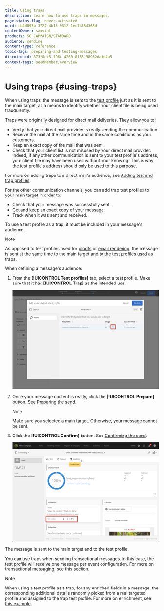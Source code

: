 ```yaml
---
title: Using traps
description: Learn how to use traps in messages.
page-status-flag: never-activated
uuid: eb4d893b-3724-4b15-9312-1ec74784368d
contentOwner: sauviat
products: SG_CAMPAIGN/STANDARD
audience: sending
content-type: reference
topic-tags: preparing-and-testing-messages
discoiquuid: 37320ec5-196c-4260-8156-98932da3e4a5
context-tags: seedMember,overview
---
```


# Using traps {#using-traps}

When using traps, the message is sent to the [test profile](../../audiences/using/managing-test-profiles.md) just as it is sent to the main target, as a means to identify whether your client file is being used fraudulently.

Traps were originally designed for direct mail deliveries. They allow you to:

* Verify that your direct mail provider is really sending the communication.
* Receive the mail at the same time and in the same conditions as your customers.
* Keep an exact copy of the mail that was sent.
* Check that your client list is not misused by your direct mail provider. Indeed, if any other communication is sent to your test profile's address, your client file may have been used without your knowing. This is why the test profile's address should only be used to this purpose.

 For more on adding traps to a direct mail's audience, see [Adding test and trap profiles](../../channels/using/defining-the-direct-mail-audience.md#adding-test-and-trap-profiles).

For the other communication channels, you can add trap test profiles to your main target in order to:

* Check that your message was successfully sent.
* Get and keep an exact copy of your message.
* Track when it was sent and received.

To use a test profile as a trap, it must be included in your message's audience.

>[!NOTE]
>
>As opposed to test profiles used for [proofs](../../sending/using/sending-proofs.md) or [email rendering](../../sending/using/email-rendering.md), the message is sent at the same time to the main target and to the test profiles used as traps.

When defining a message's audience:

1. From the **[!UICONTROL Test profiles]** tab, select a test profile. Make sure that it has **[!UICONTROL Trap]** as the intended use.

   ![](assets/trap_select.png)

1. Once your message content is ready, click the **[!UICONTROL Prepare]** button. See [Preparing the send](../../sending/using/preparing-the-send.md).
   >[!NOTE]
   >
   >Make sure you selected a main target. Otherwise, your message cannot be sent.

1. Click the **[!UICONTROL Confirm]** button. See [Confirming the send](../../sending/using/confirming-the-send.md).

   ![](assets/trap_confirm.png)

The message is sent to the main target and to the test profile.

You can use traps when sending transactional messages. In this case, the test profile will receive one message per event configuration. For more on transactional messaging, see this [section](../../channels/using/getting-started-with-transactional-msg.md).

>[!NOTE]
>
>When using a test profile as a trap, for any enriched fields in a message, the corresponding additional data is randomly picked from a real targeted profile and assigned to the trap test profile. For more on enrichment, see [this example](../../automating/using/enriching-profile-data-file.md).
